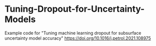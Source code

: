 # Tuning-Dropout-for-Uncertainty-Models
Example code for "Tuning machine learning dropout for subsurface uncertainty model accuracy" https://doi.org/10.1016/j.petrol.2021.108975
